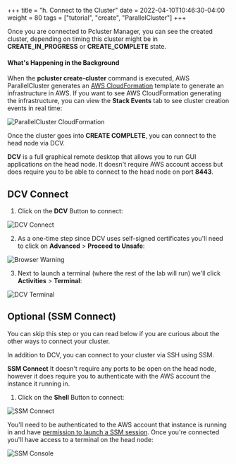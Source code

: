 +++
title = "h. Connect to the Cluster"
date = 2022-04-10T10:46:30-04:00
weight = 80
tags = ["tutorial", "create", "ParallelCluster"]
+++

Once you are connected to Pcluster Manager, you can see the created cluster, depending on timing this cluster might be in **CREATE_IN_PROGRESS** or **CREATE_COMPLETE** state.

#### What's Happening in the Background

When the **pcluster create-cluster** command is executed, AWS ParallelCluster generates an [AWS CloudFormation](https://aws.amazon.com/cloudformation/) template to generate an infrastructure in AWS. If you want to see AWS CloudFormation generating the infrastructure, you can view the **Stack Events** tab to see cluster creation events in real time:

![ParallelCluster CloudFormation](/images/sc22/PCM.png)

Once the cluster goes into **CREATE COMPLETE**, you can connect to the head node via DCV.

**DCV** is a full graphical remote desktop that allows you to run GUI applications on the head node. It doesn't require AWS account access but does require you to be able to connect to the head node on port **8443**.

## DCV Connect

1. Click on the **DCV** Button to connect:

![DCV Connect](/images/sc22/PCM_DCV.png)

2. As a one-time step since DCV uses self-signed certificates you'll need to click on **Advanced** > **Proceed to Unsafe**:

![Browser Warning](/images/sc22/browser-warning.png)

3. Next to launch a terminal (where the rest of the lab will run) we'll click **Activities** > **Terminal**:

![DCV Terminal](/images/sc22/dcv-terminal.png)


## Optional (SSM Connect)

You can skip this step or you can read below if you are curious about the other ways to connect your cluster.

In addition to DCV, you can connect to your cluster via SSH using SSM. 

**SSM Connect** It doesn't require any ports to be open on the head node, however it does require you to authenticate with the AWS account the instance it running in.

1. Click on the **Shell** Button to connect:

![SSM Connect](/images/sc22/PCM_Shell.png)

You'll need to be authenticated to the AWS account that instance is running in and have [permission to launch a SSM session](https://docs.aws.amazon.com/systems-manager/latest/userguide/getting-started-add-permissions-to-existing-profile.html). Once you're connected you'll have access to a terminal on the head node:

![SSM Console](/images/sc22/ssm-console.png)
